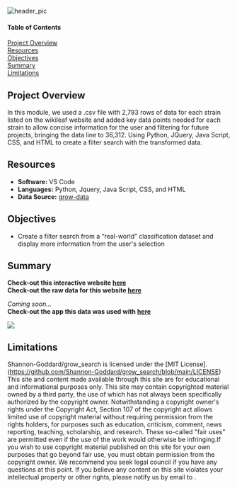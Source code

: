 ![header_pic](/Resources/pics/header_pic.png)
 
#### Table of Contents  

[Project Overview](#project-overview)  
[Resources](#resources)  
[Objectives](#objectives)  
[Summary](#summary)  
[Limitations](#limitations)  
  
## Project Overview  
In this module, we used a .csv file with 2,793 rows of data for each strain listed on the wikileaf website and added key data points needed for each strain to allow concise information for the user and filtering for future projects, bringing the data line to 36,312. Using Python, JQuery, Java Script, CSS, and HTML to create a filter search with the transformed data.

## Resources  
- **Software:** VS Code   
- **Languages:** Python, Jquery, Java Script, CSS, and HTML  
- **Data Source:** [grow-data]()    

## Objectives  
- Create a filter search from a “real-world” classification dataset and display more information from the user's selection   

## Summary
**Check-out this interactive website [here]()**  
**Check-out the raw data for this website [here]()**

*Coming soon...*  
**Check-out the app this data was used with [here]()**

![](/Resources/pics/gif.gif)  

## Limitations  
Shannon-Goddard/grow_search is licensed under the [MIT License]. (https://github.com/Shannon-Goddard/grow_search/blob/main/LICENSE) 
This site and content made available through this site are for educational and informational purposes only. This site may contain copyrighted material owned by a third party, the use of which has not always been specifically authorized by the copyright owner. Notwithstanding a copyright owner's rights under the Copyright Act, Section 107 of the copyright act allows limited use of copyright material without requiring permission from the rights holders, for purposes such as education, criticism, comment, news reporting, teaching, scholarship, and research. These so-called "fair uses" are permitted even if the use of the work would otherwise be infringing.If you wish to use copyright material published on this site for your own purposes that go beyond fair use, you must obtain permission from the copyright owner. We recommend you seek legal council if you have any questions at this point. If you believe any content on this site violates your intellectual property or other rights, please notify us by email to []().
